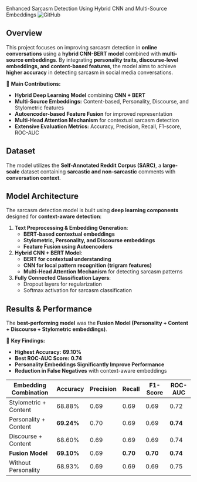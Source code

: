 Enhanced Sarcasm Detection Using Hybrid CNN and Multi-Source Embeddings
![GitHub](https://github.com/HemanjaliAdini/SarcasmDetection)

## **Overview**
This project focuses on improving sarcasm detection in **online conversations** using a **hybrid CNN-BERT model** combined with **multi-source embeddings**. By integrating **personality traits, discourse-level embeddings, and content-based features**, the model aims to achieve **higher accuracy** in detecting sarcasm in social media conversations.

🔹 **Main Contributions:**
- **Hybrid Deep Learning Model** combining **CNN + BERT**
- **Multi-Source Embeddings:** Content-based, Personality, Discourse, and Stylometric features
- **Autoencoder-based Feature Fusion** for improved representation
- **Multi-Head Attention Mechanism** for contextual sarcasm detection
- **Extensive Evaluation Metrics:** Accuracy, Precision, Recall, F1-score, ROC-AUC

## **Dataset**
The model utilizes the **Self-Annotated Reddit Corpus (SARC)**, a **large-scale** dataset containing **sarcastic and non-sarcastic** comments with **conversation context**.

## **Model Architecture**
The sarcasm detection model is built using **deep learning components** designed for **context-aware detection**:
1. **Text Preprocessing & Embedding Generation**:
   - **BERT-based contextual embeddings**
   - **Stylometric, Personality, and Discourse embeddings**
   - **Feature Fusion using Autoencoders**
2. **Hybrid CNN + BERT Model**:
   - **BERT for contextual understanding**
   - **CNN for local pattern recognition (trigram features)**
   - **Multi-Head Attention Mechanism** for detecting sarcasm patterns
3. **Fully Connected Classification Layers**:
   - Dropout layers for regularization
   - Softmax activation for sarcasm classification

## **Results & Performance**
The **best-performing model** was the **Fusion Model (Personality + Content + Discourse + Stylometric embeddings)**.

📌 **Key Findings:**
- **Highest Accuracy:** **69.10%**
- **Best ROC-AUC Score:** **0.74**
- **Personality Embeddings Significantly Improve Performance**
- **Reduction in False Negatives** with context-aware embeddings

| Embedding Combination | Accuracy | Precision | Recall | F1-Score | ROC-AUC |
|-----------------------|----------|-----------|--------|----------|---------|
| Stylometric + Content | 68.88% | 0.69 | 0.69 | 0.69 | 0.72 |
| Personality + Content | **69.24%** | 0.70 | 0.69 | 0.69 | **0.74** |
| Discourse + Content | 68.60% | 0.69 | 0.69 | 0.69 | 0.74 |
| **Fusion Model** | **69.10%** | 0.69 | **0.70** | **0.70** | **0.74** |
| Without Personality | 68.93% | 0.69 | 0.69 | 0.69 | 0.75 |




